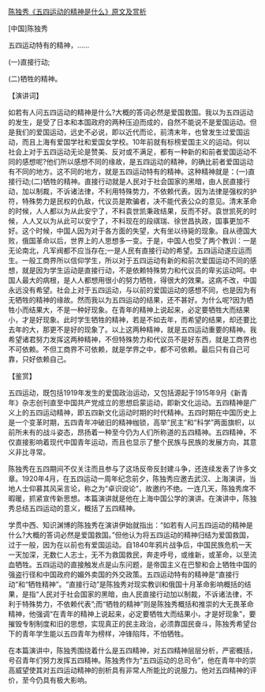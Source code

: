[陈独秀《五四运动的精神是什么》原文及赏析](https://www.vrrw.net/wx/14704.html)

[中国]陈独秀

五四运动特有的精神，……

(一)直接行动;

(二)牺牲的精神。

【演讲词】

如若有人问五四运动的精神是什么?大概的答词必然是爱国救国。我以为五四运动的发生，是受了日本和本国政府的两种压迫而成的，自然不能说不是爱国运动。但是我们的爱国运动，远史不必说，即以近代而论，前清末年，也曾发生过爱国运动，而且上海有爱国学社和爱国女学校。10年前就有标榜爱国主义的运动。何以社会上对于五四运动无论是赞美、反对或不满足，都有一种新的和前者爱国运动不同的感想呢?他们所以感想不同的缘故，是五四运动的精神，的确比前者爱国运动有不同的地方。这不同的地方，就是五四运动特有的精神。这种精神就是：(一)直接行动;(二)牺牲的精神。直接行动就是人民对于社会国家的黑暗，由人民直接行动，加以制裁，不诉诸法律，不利用特殊势力，不依赖代表。因为法律是强权的护符，特殊势力是民权的仇敌，代议员是欺骗者，决不能代表公众的意见。清末革命的时候，人人都以为从此安宁了，不料袁世凯秉政结果，反而不好。袁世凯死的时候，人人又以为从此可以安宁了，不料现在的段祺瑞、徐世昌执政，国事更加不好。这个时候，中国人因为对于各方面的失望，大有坐以待毙的现象。自从德国大败，俄国革命以后，世界上的人思想多一变。于是，中国人也受了两个教训：一是无论南北，凡军阀都不应当存在;一是人民有直接行动的希望。五四运动遂应运而生。一般工商界所以信仰学生，所以对于五四运动有新的和前次爱国运动不同的感想，就是因为学生运动是直接行动，不是依赖特殊势力和代议员的卑劣运动呵。中国人最大的病根，是人人都想用很小的努力牺牲，得很大的效果。这病不改，中国永远没有希望。社会上对于五四运动，与以前的爱国运动的感想不同，也是因为有无牺牲的精神的缘故。然而我以为五四运动的结果，还不甚好。为什么呢?因为牺牲小而结果大，不是一种好现象。在青年的精神上说起来，必定要牺牲大而结果小，才是好现象。此时学生牺牲的精神，若是不如去年，而希望的结果，却还要比去年的大，那更不是好的现象了。以上这两种精神，就是五四运动重要的精神。我希望诸君努力发挥这两种精神，不但特殊势力和代议员不是好东西，就是工商界也不可依赖。不但工商界不可依赖，就是学界之中，都不可依赖。最后只有自己可靠，只好依赖自己。



【鉴赏】

五四运动，既包括1919年发生的爱国政治运动，又包括源起于1915年9月《新青年》杂志创刊直至中国共产党成立的思想启蒙运动，即新文化运动。五四精神是广义上的五四运动精神，即五四新文化运动时期的时代精神。五四时期在中国历史上是一个变革时期，五四青年冲破旧的精神枷锁，高举“民主”和“科学”两面旗帜，以前所未有的战斗姿态，昂扬着一种至今仍为人们所称道的五四精神。五四精神，不仅直接影响着现代中国青年运动，而且也显示了整个民族与民族的发展方向，其意义非比寻常。

陈独秀在五四期间不仅关注而且参与了这场反帝反封建斗争，还连续发表了许多文章。1920年4月，在五四运动一周年纪念前夕，陈独秀应邀去武汉、上海演讲，当地人士仰慕其风采言论，称之为“卓识谠论”，故邀约不绝。一连几天，陈独秀席不暇暖，抓紧宣传新思想。本篇演讲就是他在上海中国公学的演讲。在演讲中，陈独秀总结五四运动的意义，概括了五四精神。

学贯中西、知识渊博的陈独秀在演讲伊始就指出：“如若有人问五四运动的精神是什么?大概的答词必然是爱国救国。”但他认为将五四运动的精神归结为爱国救国，过于一般，因为在以前也有爱国运动。自1840年鸦片战争后，中国民族危机一天一天加深，无数仁人志士，无不为救国救民，奔走呼号，或维新，或革命，以至流血牺牲。五四运动的直接触发点是山东问题，是帝国主义在巴黎和会上牺牲中国的强盗行径和中国政府的媚外卖国的外交政策。五四运动特有的精神是“直接行动”和“牺牲精神”。“直接行动”是陈独秀对现实教训和俄国十月革命影响概括的结果，是指“人民对于社会国家的黑暗，由人民直接行动加以制裁，不诉诸法律，不利于特殊势力，不依赖代表”;而“牺牲的精神”则是陈独秀概括和推崇的大无畏革命精神，他强调“在青年的精神上说起来，必定要牺牲大而结果小，才是好现象”，要摧毁专制制度和旧的思想，实现真正的民主政治，必须靠国民奋斗，陈独秀希望台下的青年学生能以五四青年为榜样，冲锋陷阵，不怕牺牲。

在本篇演讲中，陈独秀围绕着什么是五四精神，对五四精神层层分析，严密概括，号召青年们努力发挥五四精神。陈独秀作为“五四运动的总司令”，他在青年中的崇高威望使其对五四运动精神的剖析具有非常人所能比的说服力。他对五四精神的评价，至今仍具有极大影响。

